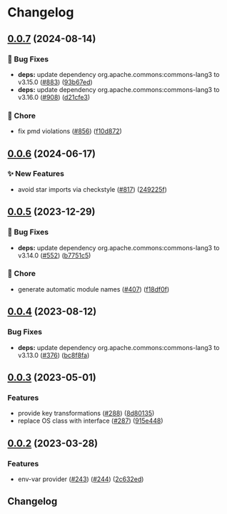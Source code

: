 # Changelog

## [0.0.7](https://github.com/open-feature/java-sdk-contrib/compare/dev.openfeature.contrib.providers.env-var-v0.0.6...dev.openfeature.contrib.providers.env-var-v0.0.7) (2024-08-14)


### 🐛 Bug Fixes

* **deps:** update dependency org.apache.commons:commons-lang3 to v3.15.0 ([#883](https://github.com/open-feature/java-sdk-contrib/issues/883)) ([93b67ed](https://github.com/open-feature/java-sdk-contrib/commit/93b67edaf5a1f81c6eb6341b1fa94d17190bcf1f))
* **deps:** update dependency org.apache.commons:commons-lang3 to v3.16.0 ([#908](https://github.com/open-feature/java-sdk-contrib/issues/908)) ([d21cfe3](https://github.com/open-feature/java-sdk-contrib/commit/d21cfe3ac7da1ff6e1a4dc2ee4b0db5c24ed4847))


### 🧹 Chore

* fix pmd violations ([#856](https://github.com/open-feature/java-sdk-contrib/issues/856)) ([f10d872](https://github.com/open-feature/java-sdk-contrib/commit/f10d87205dd6a21222de362694d208fd293d9200))

## [0.0.6](https://github.com/open-feature/java-sdk-contrib/compare/dev.openfeature.contrib.providers.env-var-v0.0.5...dev.openfeature.contrib.providers.env-var-v0.0.6) (2024-06-17)


### ✨ New Features

* avoid star imports via checkstyle ([#817](https://github.com/open-feature/java-sdk-contrib/issues/817)) ([249225f](https://github.com/open-feature/java-sdk-contrib/commit/249225f4e0f981dbe7ea69330990c2509e4e4292))

## [0.0.5](https://github.com/open-feature/java-sdk-contrib/compare/dev.openfeature.contrib.providers.env-var-v0.0.4...dev.openfeature.contrib.providers.env-var-v0.0.5) (2023-12-29)


### 🐛 Bug Fixes

* **deps:** update dependency org.apache.commons:commons-lang3 to v3.14.0 ([#552](https://github.com/open-feature/java-sdk-contrib/issues/552)) ([b7751c5](https://github.com/open-feature/java-sdk-contrib/commit/b7751c5531e8fae5438cf8e9c40870a66b91aaba))


### 🧹 Chore

* generate automatic module names ([#407](https://github.com/open-feature/java-sdk-contrib/issues/407)) ([f18df0f](https://github.com/open-feature/java-sdk-contrib/commit/f18df0f7bcfc0db3e1ef10aa299aa7d7a17d74f7))

## [0.0.4](https://github.com/open-feature/java-sdk-contrib/compare/dev.openfeature.contrib.providers.env-var-v0.0.3...dev.openfeature.contrib.providers.env-var-v0.0.4) (2023-08-12)


### Bug Fixes

* **deps:** update dependency org.apache.commons:commons-lang3 to v3.13.0 ([#376](https://github.com/open-feature/java-sdk-contrib/issues/376)) ([bc8f8fa](https://github.com/open-feature/java-sdk-contrib/commit/bc8f8fab5be2df84531c5bc3dbb269a984c1ccaa))

## [0.0.3](https://github.com/open-feature/java-sdk-contrib/compare/dev.openfeature.contrib.providers.env-var-v0.0.2...dev.openfeature.contrib.providers.env-var-v0.0.3) (2023-05-01)


### Features

* provide key transformations ([#288](https://github.com/open-feature/java-sdk-contrib/issues/288)) ([8d80135](https://github.com/open-feature/java-sdk-contrib/commit/8d801355761f666ad82d5366bc6573b8cf8c7478))
* replace OS class with interface ([#287](https://github.com/open-feature/java-sdk-contrib/issues/287)) ([915e448](https://github.com/open-feature/java-sdk-contrib/commit/915e448bcf06d61756f79d3a6270509e27e63cc1))

## [0.0.2](https://github.com/open-feature/java-sdk-contrib/compare/dev.openfeature.contrib.providers.env-var-v0.0.1...dev.openfeature.contrib.providers.env-var-v0.0.2) (2023-03-28)


### Features

* env-var provider ([#243](https://github.com/open-feature/java-sdk-contrib/issues/243)) ([#244](https://github.com/open-feature/java-sdk-contrib/issues/244)) ([2c632ed](https://github.com/open-feature/java-sdk-contrib/commit/2c632ed3069051ee6f90d88a4bf96e27feb70e46))

## Changelog
